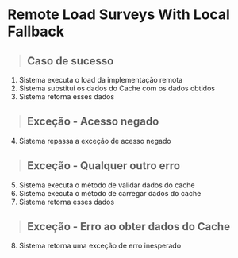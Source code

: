 # Remote Load Surveys With Local Fallback

> ## Caso de sucesso
1. Sistema executa o load da implementação remota
2. Sistema substitui os dados do Cache com os dados obtidos
3. Sistema retorna esses dados

> ## Exceção - Acesso negado
4. Sistema repassa a exceção de acesso negado

> ## Exceção - Qualquer outro erro
5. Sistema executa o método de validar dados do cache
6. Sistema executa o método de carregar dados do cache
7. Sistema retorna esses dados

> ## Exceção - Erro ao obter dados do Cache
8. Sistema retorna uma exceção de erro inesperado